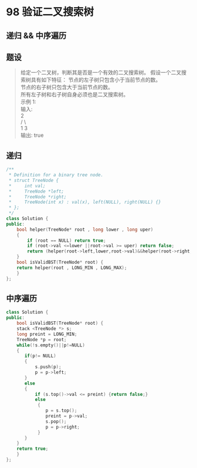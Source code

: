 # 98 验证二叉搜索树      
递归 && 中序遍历   
-------------
## 题设
>给定一个二叉树，判断其是否是一个有效的二叉搜索树。
假设一个二叉搜索树具有如下特征：
节点的左子树只包含小于当前节点的数。  
节点的右子树只包含大于当前节点的数。  
所有左子树和右子树自身必须也是二叉搜索树。  
示例 1:  
输入:  
    2  
   / \  
  1   3  
输出: true

## 递归
```C++
/**
 * Definition for a binary tree node.
 * struct TreeNode {
 *     int val;
 *     TreeNode *left;
 *     TreeNode *right;
 *     TreeNode(int x) : val(x), left(NULL), right(NULL) {}
 * };
 */
class Solution {
public:
    bool helper(TreeNode* root , long lower , long uper)
    {
        if (root == NULL) return true;
        if (root->val <=lower ||root->val >= uper) return false;
        return (helper(root->left,lower,root->val)&&helper(root->right,root->val,uper));
    }
    bool isValidBST(TreeNode* root) {
    return helper(root , LONG_MIN , LONG_MAX);
    }
};
```

## 中序遍历
```C++
class Solution {
public:
    bool isValidBST(TreeNode* root) {
    stack <TreeNode *> s;
    long preint = LONG_MIN;
    TreeNode *p = root;
    while(!s.empty()||p!=NULL)
    {
       if(p!= NULL)
       {
           s.push(p);
           p = p->left;
       }
       else
       {
           if (s.top()->val <= preint) {return false;}
           else
            {
               p = s.top();
               preint = p->val;
               s.pop();
               p = p->right;
            } 
       }
    }
    return true;
    }
};
```